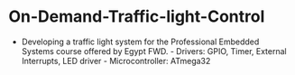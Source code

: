 # On-Demand-Traffic-light-Control
- Developing a traffic light system for the Professional Embedded Systems course offered by Egypt FWD. - Drivers: GPIO, Timer, External Interrupts, LED driver - Microcontroller: ATmega32
